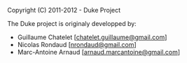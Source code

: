 Copyright (C) 2011-2012 - Duke Project


The Duke project is originaly developped by:

- Guillaume Chatelet [chatelet.guillaume@gmail.com]
- Nicolas Rondaud [nrondaud@gmail.com]
- Marc-Antoine Arnaud [arnaud.marcantoine@gmail.com]
